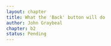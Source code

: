 ```yaml
---
layout: chapter
title: What the 'Back' button will do
author: John Graybeal
chapter: b2
status: Pending
---
```

